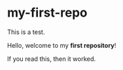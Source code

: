 # my-first-repo
This is a test.

Hello, welcome to my **first repository**! 


If you read this, then it worked.